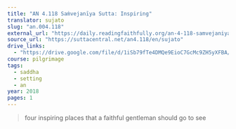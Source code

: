 ```yaml
---
title: "AN 4.118 Saṁvejanīya Sutta: Inspiring"
translator: sujato
slug: "an.004.118"
external_url: "https://daily.readingfaithfully.org/an-4-118-samvejaniyasutta-inspiring/"
source_url: "https://suttacentral.net/an4.118/en/sujato"
drive_links:
  - "https://drive.google.com/file/d/1iSb79fTe4DMQe9EioC7GcMc9ZH5yXFBA/view?usp=drivesdk"
course: pilgrimage
tags:
  - saddha
  - setting
  - an
year: 2018
pages: 1
---
```


> four inspiring places that a faithful gentleman should go to see
